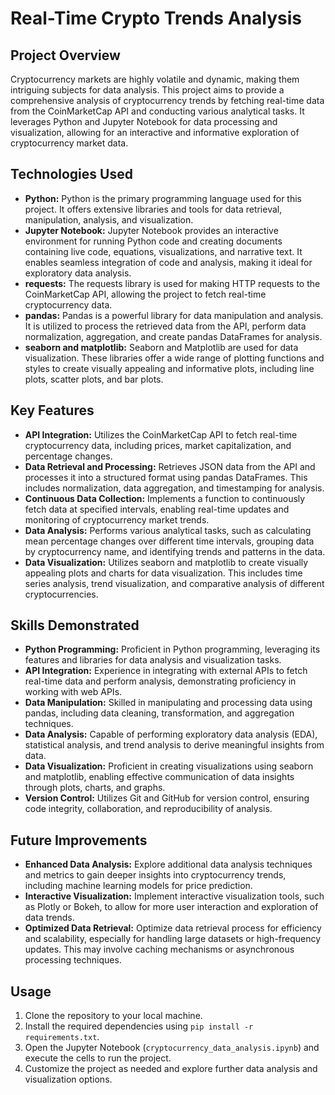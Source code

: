 # Real-Time Crypto Trends Analysis
## Project Overview

Cryptocurrency markets are highly volatile and dynamic, making them intriguing subjects for data analysis. This project aims to provide a comprehensive analysis of cryptocurrency trends by fetching real-time data from the CoinMarketCap API and conducting various analytical tasks. It leverages Python and Jupyter Notebook for data processing and visualization, allowing for an interactive and informative exploration of cryptocurrency market data.

## Technologies Used

- **Python:** Python is the primary programming language used for this project. It offers extensive libraries and tools for data retrieval, manipulation, analysis, and visualization.
- **Jupyter Notebook:** Jupyter Notebook provides an interactive environment for running Python code and creating documents containing live code, equations, visualizations, and narrative text. It enables seamless integration of code and analysis, making it ideal for exploratory data analysis.
- **requests:** The requests library is used for making HTTP requests to the CoinMarketCap API, allowing the project to fetch real-time cryptocurrency data.
- **pandas:** Pandas is a powerful library for data manipulation and analysis. It is utilized to process the retrieved data from the API, perform data normalization, aggregation, and create pandas DataFrames for analysis.
- **seaborn and matplotlib:** Seaborn and Matplotlib are used for data visualization. These libraries offer a wide range of plotting functions and styles to create visually appealing and informative plots, including line plots, scatter plots, and bar plots.

## Key Features

- **API Integration:** Utilizes the CoinMarketCap API to fetch real-time cryptocurrency data, including prices, market capitalization, and percentage changes.
- **Data Retrieval and Processing:** Retrieves JSON data from the API and processes it into a structured format using pandas DataFrames. This includes normalization, data aggregation, and timestamping for analysis.
- **Continuous Data Collection:** Implements a function to continuously fetch data at specified intervals, enabling real-time updates and monitoring of cryptocurrency market trends.
- **Data Analysis:** Performs various analytical tasks, such as calculating mean percentage changes over different time intervals, grouping data by cryptocurrency name, and identifying trends and patterns in the data.
- **Data Visualization:** Utilizes seaborn and matplotlib to create visually appealing plots and charts for data visualization. This includes time series analysis, trend visualization, and comparative analysis of different cryptocurrencies.

## Skills Demonstrated

- **Python Programming:** Proficient in Python programming, leveraging its features and libraries for data analysis and visualization tasks.
- **API Integration:** Experience in integrating with external APIs to fetch real-time data and perform analysis, demonstrating proficiency in working with web APIs.
- **Data Manipulation:** Skilled in manipulating and processing data using pandas, including data cleaning, transformation, and aggregation techniques.
- **Data Analysis:** Capable of performing exploratory data analysis (EDA), statistical analysis, and trend analysis to derive meaningful insights from data.
- **Data Visualization:** Proficient in creating visualizations using seaborn and matplotlib, enabling effective communication of data insights through plots, charts, and graphs.
- **Version Control:** Utilizes Git and GitHub for version control, ensuring code integrity, collaboration, and reproducibility of analysis.

## Future Improvements

- **Enhanced Data Analysis:** Explore additional data analysis techniques and metrics to gain deeper insights into cryptocurrency trends, including machine learning models for price prediction.
- **Interactive Visualization:** Implement interactive visualization tools, such as Plotly or Bokeh, to allow for more user interaction and exploration of data trends.
- **Optimized Data Retrieval:** Optimize data retrieval process for efficiency and scalability, especially for handling large datasets or high-frequency updates. This may involve caching mechanisms or asynchronous processing techniques.

## Usage

1. Clone the repository to your local machine.
2. Install the required dependencies using `pip install -r requirements.txt`.
3. Open the Jupyter Notebook (`cryptocurrency_data_analysis.ipynb`) and execute the cells to run the project.
4. Customize the project as needed and explore further data analysis and visualization options.

